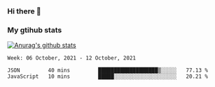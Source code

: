 ### Hi there 👋

### My gtihub stats

[![Anurag's github stats](https://github-readme-stats.vercel.app/api?username=gaozhidong)](https://github.com/gaozhidong/github-readme-stats)

<!--START_SECTION:waka-->
```text
Week: 06 October, 2021 - 12 October, 2021

JSON         40 mins         ███████████████████▒░░░░░   77.13 % 
JavaScript   10 mins         █████░░░░░░░░░░░░░░░░░░░░   20.21 % 
```
<!--END_SECTION:waka-->